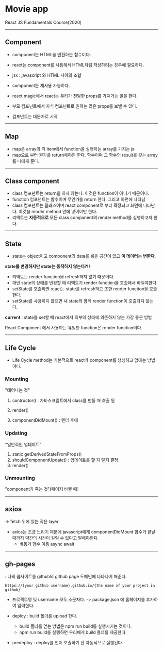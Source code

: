 # Movie app
React JS Fundamentals Course(2020)


--- 
## Component
- component는 HTML을 반환하는 함수이다.
- react는 component를 사용해서 HTML처럼 작성하려는 경우에 필요하다.
- jsx : javascript 와 HTML 사이의 조합
- component는 재사용 가능하다.

- react magic에서 react는 우리가 전달한 props를 가져가는 일을 한다.
- 부모 컴포넌트에서 자식 컴포넌트로 원하는 많은 props를 보낼 수 있다.
- 컴포넌트는 대문자로 시작

---
## Map
- map은 array의 각 item에서 function을 실행하는 array를 가지는 js 
- map으로 부터 뭔가를 return해야만 한다.
함수이며 그 함수의 result를 갖는 array를 나에게 준다.

---

## Class component
- class 컴포넌트는 return을 하지 않는다. 이것은 function이 아니기 때문이다.
- function 컴포넌트는 함수이며 무언가를 return 한다. 그리고 화면에 나타남
- class 컴포넌트는 클래스이며 react component로 부터 확장되고 화면에 나타난다. 이것을 render method 안에 넣어야만 한다. 
- 리액트는 **자동적으로** 모든 class component의 render method를 실행하고자 한다.

---
## State
- state는 object이고 component의 data를 넣을 공간이 있고 **이 데이터는 변한다**.

**state를 변경하지만 state는 동작하지 않는다?!!**
- 리액트는 render function을 refresh하지 않기 때문이다.
- 매번 state의 상태를 변경할 때 리액트가 render function을 호출해서 바꿔야한다.
- setState를 호출하면 react는 state를 refresh하고 또한 render function을 호출한다.
- setState를 사용하지 않으면 새 state와 함께 render function이 호출되지 않는다.



**current**
: state를 set할 때 react에서 외부의 상태에 의존하지 않는 가장 좋은 방법

React.Component 에서 사용하는 유일한 function은 render function이다.


---
## Life Cycle
- Life Cycle method는 기본적으로 react가 component를 생성하고 없애는 방법이다.

### Mounting
"태어나는 것"

1. contructor() 
: 자바스크립트에서 class를 만들 때 호출 됨

2. render()

3. componentDidMount()
: 렌더 후에

### Updating
"일반적인 업데이트"
1. static getDerivedStateFromProps()
2. shouldComponentUpdate() : 업데이트를 할 지 말지 결정
3. render() 
   
### Unmounting
"component가 죽는 것"(페이지 바뀔 때)

---
## axios
-> fetch 위에 있는 작은 layer
- axios는 조금 느리기 때문에 javascript에게 componentDidMount 함수가 끝날 때까지 약간의 시간이 걸릴 수 있다고 말해야한다.
    - 비동기 함수 이용 async await

---
## gh-pages
: 나의 웹사이트를 github의 github page 도메인에 나타나게 해준다.
```
https://{your github username}.github.io/{the name of your project in github}
```
- 프로젝트명 및 username 모두 소문자다.
-> package.json 에 홈페이지를 추가하여 입력한다.

- deploy : build 폴더를 upload 한다.
    - build 폴더를 얻는 방법은 npm run build를 실행시키는 것이다.
    - npm run build를 실행하면 우리에게 build 폴더를 제공한다.
- predeploy : deploy를 먼저 호출하기 전 자동적으로 실행된다.
